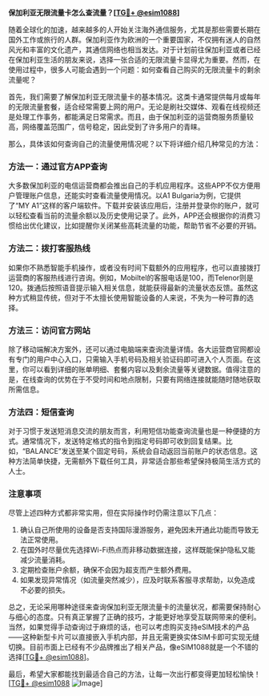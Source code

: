 **保加利亚无限流量卡怎么查流量？[[TG💪+ @esim1088](https://t.me/s/esim1088)]**

随着全球化的加速，越来越多的人开始关注海外通信服务，尤其是那些需要长期在国外工作或旅行的人群。保加利亚作为欧洲的一个重要国家，不仅拥有迷人的自然风光和丰富的文化遗产，其通信网络也相当发达。对于计划前往保加利亚或者已经在保加利亚生活的朋友来说，选择一张合适的无限流量卡显得尤为重要。然而，在使用过程中，很多人可能会遇到一个问题：如何查看自己购买的无限流量卡的剩余流量呢？

首先，我们需要了解保加利亚无限流量卡的基本情况。这类卡通常提供每月或每年的无限流量套餐，适合经常需要上网的用户。无论是刷社交媒体、观看在线视频还是处理工作事务，都能满足日常需求。而且，由于保加利亚的运营商服务质量较高，网络覆盖范围广，信号稳定，因此受到了许多用户的青睐。

那么，具体该如何查询自己的流量使用情况呢？以下将详细介绍几种常见的方法：

### 方法一：通过官方APP查询

大多数保加利亚的电信运营商都会推出自己的手机应用程序。这些APP不仅方便用户管理账户信息，还能实时查看流量使用情况。以A1 Bulgaria为例，它提供了“MY A1”这样的客户端软件。下载并安装该应用后，注册并登录你的账户，就可以轻松查看当前的流量余额以及历史使用记录了。此外，APP还会根据你的消费习惯给出优化建议，比如提醒你关闭某些高耗流量的功能，帮助节省不必要的开销。

### 方法二：拨打客服热线

如果你不熟悉智能手机操作，或者没有时间下载额外的应用程序，也可以直接拨打运营商的客服热线进行咨询。例如，Mobiltel的客服电话是100，而Telenor则是120。拨通后按照语音提示输入相关信息，就能获得最新的流量状态反馈。虽然这种方式稍显传统，但对于不太擅长使用智能设备的人来说，不失为一种可靠的选择。

### 方法三：访问官方网站

除了移动端解决方案外，还可以通过电脑端来查询流量详情。各大运营商官网都设有专门的用户中心入口，只需输入手机号码及相关验证码即可进入个人页面。在这里，你可以看到详细的账单明细、套餐内容以及剩余流量等关键数据。值得注意的是，在线查询的优势在于不受时间和地点限制，只要有网络连接就能随时随地获取所需信息。

### 方法四：短信查询

对于习惯于发送短消息交流的朋友而言，利用短信功能查询流量也是一种便捷的方式。通常情况下，发送特定格式的指令到指定号码即可收到回复结果。比如，“BALANCE”发送至某个固定号码，系统会自动返回当前账户的状态信息。这种方法简单快捷，无需额外下载任何工具，非常适合那些希望保持极简生活方式的人士。

### 注意事项

尽管上述四种方式都非常实用，但在实际操作时仍需注意以下几点：
1. 确认自己所使用的设备是否支持国际漫游服务，避免因未开通此功能而导致无法正常使用。
2. 在国外时尽量优先选择Wi-Fi热点而非移动数据连接，这样既能保护隐私又能减少流量消耗。
3. 定期检查账户余额，确保不会因为超支而产生额外费用。
4. 如果发现异常情况（如流量突然减少），应及时联系客服寻求帮助，以免造成不必要的损失。

总之，无论采用哪种途径来查询保加利亚无限流量卡的流量状况，都需要保持耐心与细心的态度。只有真正掌握了正确的技巧，才能更好地享受互联网带来的便利。当然，如果觉得手动查询过于麻烦的话，也可以考虑购买支持eSIM技术的产品——这种新型卡片可以直接嵌入手机内部，并且无需更换实体SIM卡即可实现无缝切换。目前市面上已经有不少品牌推出了相关产品，像eSIM1088就是一个不错的选择[[TG💪+ @esim1088](https://t.me/s/esim1088)]。

最后，希望大家都能找到最适合自己的方法，让每一次出行都变得更加轻松愉快！[[TG💪+ @esim1088](https://t.me/s/esim1088) ![Image](https://i.postimg.cc/4NQfJmqS/Snipaste-2025-05-13-00-14-12.png)]